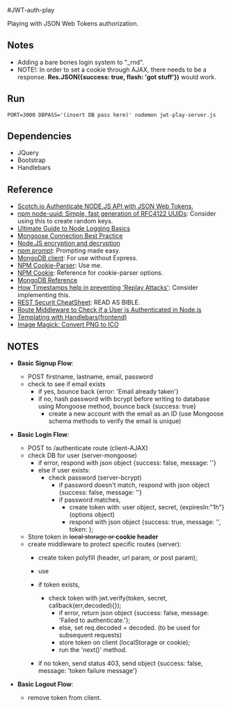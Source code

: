 #JWT-auth-play

Playing with JSON Web Tokens authorization.

## Notes
- Adding a bare bones login system to "_rnd".
- NOTE!: In order to set a cookie through AJAX, there needs to be a response. **Res.JSON({success: true, flash: 'got stuff'})** would work.

## Run
    PORT=3000 DBPASS='(insert DB pass here)' nodemon jwt-play-server.js

## Dependencies
- JQuery
- Bootstrap
- Handlebars

## Reference
- [Scotch.io Authenticate NODE.JS API with JSON Web Tokens.](https://scotch.io/tutorials/authenticate-a-node-js-api-with-json-web-tokens)
- [npm node-uuid: Simple, fast generation of RFC4122 UUIDs](https://www.npmjs.com/package/node-uuid): Consider using this to create random keys.
- [Ultimate Guide to Node Logging Basics](https://www.loggly.com/ultimate-guide/node-logging-basics/)
- [Mongoose Connection Best Practice](http://theholmesoffice.com/mongoose-connection-best-practice/)
- [Node.JS encryption and decryption](http://lollyrock.com/articles/nodejs-encryption/)
- [npm prompt](https://www.npmjs.com/package/prompt): Prompting made easy.
- [MongoDB client](http://blog.modulus.io/mongodb-tutorial): For use without Express.
- [NPM Cookie-Parser](https://www.npmjs.com/package/cookie-parser): Use me.
- [NPM Cookie](https://www.npmjs.com/package/cookie): Reference for cookie-parser options.
- [MongoDB Reference](https://docs.mongodb.com/manual/reference/method/db.createCollection/)
- [How Timestamps help in preventing 'Replay Attacks'](http://stackoverflow.com/questions/10022053/how-does-timestamp-helps-in-preventing-replay-attacks-in-webservices): Consider implementing this.
- [REST Securit CheatSheet](https://www.owasp.org/index.php/REST_Security_Cheat_Sheet): READ AS BIBLE.
- [Route Middleware to Check if a User is Authenticated in Node.js](https://scotch.io/tutorials/route-middleware-to-check-if-a-user-is-authenticated-in-node-js)
- [Templating with Handlebars(frontend)](http://www.korenlc.com/handlebars-js-tutorial-templating-with-handlebars/)
- [Image Magick: Convert PNG to ICO](https://sethvargo.com/install-imagemagick-on-osx-lion/)

## NOTES
- **Basic Signup Flow**:
    - POST firstname, lastname, email, password
    - check to see if email exists
        - if yes, bounce back {error: 'Email already taken'}
        - if no, hash password with bcrypt before writing to database using Mongoose method, bounce back {success: true}
            - create a new account with the email as an ID (use Mongoose schema methods to verify the email is unique)
 
 - **Basic Login Flow**:
    - POST to /authenticate route (client-AJAX)
    - check DB for user (server-mongoose)
        - if error, respond with json object {success: false, message: '<error message>'}
        - else if user exists:
            - check password (server-bcrypt)
                - if password doesn't match, respond with json object {success: false, message: '<error message>'}
                - if password matches,
                    - create token with: user object, secret, {expiresIn:"1h"} (options object)
                    - respond with json object {success: true, message: '<congrats message>', token: <token>};
    - Store token in <s>local storage  or </s> **cookie header**
    - create middleware to protect specific routes (server):
        - create token polyfill (header, url param, or post param);
        - use 
        - if token exists,
            - check token with jwt.verify(token, secret, callback(err,decoded){});
                - if error, return json object {success: false, message: 'Failed to authenticate.'};
                - else, set req.decoded = decoded. (to be used for subsequent requests)
                - store token on client (localStorage or cookie);
                - run the 'next()' method.

        - if no token, send status 403, send object {success: false, message: 'token failure message'}

 - **Basic Logout Flow**:
    - remove token from client.
